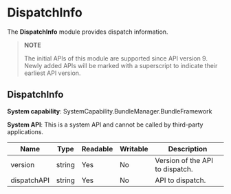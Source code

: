 # DispatchInfo

The **DispatchInfo** module provides dispatch information.

> **NOTE**
>
> The initial APIs of this module are supported since API version 9. Newly added APIs will be marked with a superscript to indicate their earliest API version.

## DispatchInfo

**System capability**: SystemCapability.BundleManager.BundleFramework

**System API**: This is a system API and cannot be called by third-party applications.

| Name       | Type  | Readable| Writable| Description                    |
| ----------- | ------ | ---- | ---- | ------------------------ |
| version     | string | Yes  | No  | Version of the API to dispatch.|
| dispatchAPI | string | Yes  | No  | API to dispatch.    |
